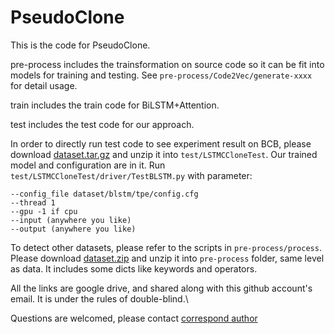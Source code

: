 # PseudoClone

This is the code for PseudoClone.


pre-process includes the trainsformation on source code so it can be fit into models for training and testing.
See `pre-process/Code2Vec/generate-xxxx` for detail usage.

train includes the train code for BiLSTM+Attention.

test includes the test code for our approach.

In order to directly run test code to see experiment result on BCB, please download [dataset.tar.gz](https://drive.google.com/open?id=1JWsHOE5ZF5QgFyTW2sj-d9hNW8kfXXIY)
and unzip it into `test/LSTMCCloneTest`. Our trained model and configuration are in it. Run `test/LSTMCCloneTest/driver/TestBLSTM.py` with parameter:
```
--config_file dataset/blstm/tpe/config.cfg 
--thread 1 
--gpu -1 if cpu
--input (anywhere you like) 
--output (anywhere you like) 
```

To detect other datasets, please refer to the scripts in `pre-process/process`. 
Please download [dataset.zip](https://drive.google.com/open?id=1DXvz-giFprwGBU3rG9iZzyasQujUycUz)
and unzip it into `pre-process` folder, same level as data. It includes some dicts like keywords and operators.

All the links are google drive, and shared along with this github account's email. It is under the rules of double-blind.\

Questions are welcomed, please contact [correspond author](mailto:selva.george95@gmail.com)
